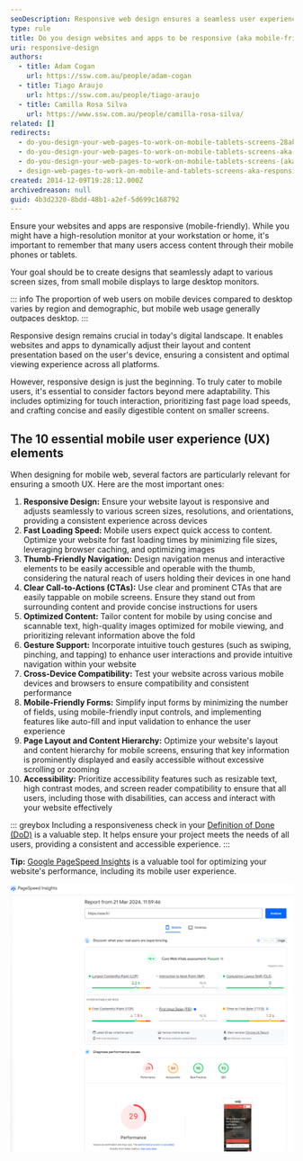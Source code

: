 ```yaml
---
seoDescription: Responsive web design ensures a seamless user experience across various devices and screen sizes by dynamically adjusting layout and content presentation based on the user's device.
type: rule
title: Do you design websites and apps to be responsive (aka mobile-friendly)?
uri: responsive-design
authors:
  - title: Adam Cogan
    url: https://ssw.com.au/people/adam-cogan
  - title: Tiago Araujo
    url: https://ssw.com.au/people/tiago-araujo
  - title: Camilla Rosa Silva
    url: https://www.ssw.com.au/people/camilla-rosa-silva/
related: []
redirects:
  - do-you-design-your-web-pages-to-work-on-mobile-tablets-screens-28aka-responsive-web-design29
  - do-you-design-your-web-pages-to-work-on-mobile-tablets-screens-aka-responsive-web-design
  - do-you-design-your-web-pages-to-work-on-mobile-tablets-screens-(aka-responsive-web-design)
  - design-web-pages-to-work-on-mobile-and-tablets-screens-aka-responsive-web-design
created: 2014-12-09T19:28:12.000Z
archivedreason: null
guid: 4b3d2320-8bdd-48b1-a2ef-5d699c168792
---
```


Ensure your websites and apps are responsive (mobile-friendly). While you might have a high-resolution monitor at your workstation or home, it's important to remember that many users access content through their mobile phones or tablets.

Your goal should be to create designs that seamlessly adapt to various screen sizes, from small mobile displays to large desktop monitors.

<!--endintro-->

::: info
The proportion of web users on mobile devices compared to desktop varies by region and demographic, but mobile web usage generally outpaces desktop.
:::

Responsive design remains crucial in today's digital landscape. It enables websites and apps to dynamically adjust their layout and content presentation based on the user's device, ensuring a consistent and optimal viewing experience across all platforms.

However, responsive design is just the beginning. To truly cater to mobile users, it's essential to consider factors beyond mere adaptability. This includes optimizing for touch interaction, prioritizing fast page load speeds, and crafting concise and easily digestible content on smaller screens.

## The 10 essential mobile user experience (UX) elements

When designing for mobile web, several factors are particularly relevant for ensuring a smooth UX. Here are the most important ones:

1. **Responsive Design:** Ensure your website layout is responsive and adjusts seamlessly to various screen sizes, resolutions, and orientations, providing a consistent experience across devices
2. **Fast Loading Speed:** Mobile users expect quick access to content. Optimize your website for fast loading times by minimizing file sizes, leveraging browser caching, and optimizing images
3. **Thumb-Friendly Navigation:** Design navigation menus and interactive elements to be easily accessible and operable with the thumb, considering the natural reach of users holding their devices in one hand
4. **Clear Call-to-Actions (CTAs):** Use clear and prominent CTAs that are easily tappable on mobile screens. Ensure they stand out from surrounding content and provide concise instructions for users
5. **Optimized Content:** Tailor content for mobile by using concise and scannable text, high-quality images optimized for mobile viewing, and prioritizing relevant information above the fold
6. **Gesture Support:** Incorporate intuitive touch gestures (such as swiping, pinching, and tapping) to enhance user interactions and provide intuitive navigation within your website
7. **Cross-Device Compatibility:** Test your website across various mobile devices and browsers to ensure compatibility and consistent performance
8. **Mobile-Friendly Forms:** Simplify input forms by minimizing the number of fields, using mobile-friendly input controls, and implementing features like auto-fill and input validation to enhance the user experience
9. **Page Layout and Content Hierarchy:** Optimize your website's layout and content hierarchy for mobile screens, ensuring that key information is prominently displayed and easily accessible without excessive scrolling or zooming
10. **Accessibility:** Prioritize accessibility features such as resizable text, high contrast modes, and screen reader compatibility to ensure that all users, including those with disabilities, can access and interact with your website effectively

::: greybox
Including a responsiveness check in your [Definition of Done (DoD)](/definition-of-done) is a valuable step. It helps ensure your project meets the needs of all users, providing a consistent and accessible experience.
:::

**Tip:** [Google PageSpeed Insights](https://pagespeed.web.dev/) is a valuable tool for optimizing your website's performance, including its mobile user experience.

![Figure: Google PageSpeed Insights provides both lab and field data about your site's loading speed on mobile devices, along with actionable recommendations to improve performance](ssw-france-mobile-performance-google-pagespeed.png)
